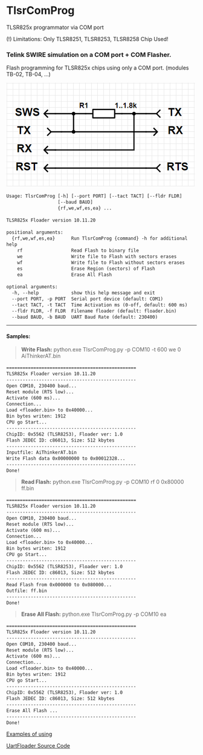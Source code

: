# TlsrComProg
TLSR825x programmator via COM port

(!) Limitations: Only TLSR8251, TLSR8253, TLSR8258 Chip Used!

### Telink SWIRE simulation on a COM port + COM Flasher.

Flash programming for TLSR825x chips using only a COM port.
(modules TB-02, TB-04, ...)

![SCH](https://github.com/pvvx/TlsrComProg825x/blob/main/Doc/img/schematic.gif)

    Usage: TlsrComProg [-h] [--port PORT] [--tact TACT] [--fldr FLDR]
                       [--baud BAUD]
                       {rf,we,wf,es,ea} ...
    
    TLSR825x Floader version 10.11.20
    
    positional arguments:
      {rf,we,wf,es,ea}      Run TlsrComProg {command} -h for additional help
        rf                  Read Flash to binary file
        we                  Write file to Flash with sectors erases
        wf                  Write file to Flash without sectors erases
        es                  Erase Region (sectors) of Flash
        ea                  Erase All Flash
    
    optional arguments:
      -h, --help            show this help message and exit
      --port PORT, -p PORT  Serial port device (default: COM1)
      --tact TACT, -t TACT  Time Activation ms (0-off, default: 600 ms)
      --fldr FLDR, -f FLDR  Filename floader (default: floader.bin)
      --baud BAUD, -b BAUD  UART Baud Rate (default: 230400)
    

------------

#### Samples:
> **Write Flash:** python.exe TlsrComProg.py -p COM10 -t 600 we 0 AiThinkerAT.bin

```
================================================
TLSR825x Floader version 10.11.20
------------------------------------------------
Open COM10, 230400 baud...
Reset module (RTS low)...
Activate (600 ms)...
Connection...
Load <floader.bin> to 0x40000...
Bin bytes writen: 1912
CPU go Start...
------------------------------------------------
ChipID: 0x5562 (TLSR8253), Floader ver: 1.0
Flash JEDEC ID: c86013, Size: 512 kbytes
------------------------------------------------
Inputfile: AiThinkerAT.bin
Write Flash data 0x00000000 to 0x00012328...
------------------------------------------------
Done!
```
> **Read Flash:** python.exe TlsrComProg.py -p COM10 rf 0 0x80000 ff.bin
```
================================================
TLSR825x Floader version 10.11.20
------------------------------------------------
Open COM10, 230400 baud...
Reset module (RTS low)...
Activate (600 ms)...
Connection...
Load <floader.bin> to 0x40000...
Bin bytes writen: 1912
CPU go Start...
------------------------------------------------
ChipID: 0x5562 (TLSR8253), Floader ver: 1.0
Flash JEDEC ID: c86013, Size: 512 kbytes
------------------------------------------------
Read Flash from 0x000000 to 0x080000...
Outfile: ff.bin
------------------------------------------------
Done!
```
> **Erase All Flash:** python.exe TlsrComProg.py -p COM10 ea
```
================================================
TLSR825x Floader version 10.11.20
------------------------------------------------
Open COM10, 230400 baud...
Reset module (RTS low)...
Activate (600 ms)...
Connection...
Load <floader.bin> to 0x40000...
Bin bytes writen: 1912
CPU go Start...
------------------------------------------------
ChipID: 0x5562 (TLSR8253), Floader ver: 1.0
Flash JEDEC ID: c86013, Size: 512 kbytes
------------------------------------------------
Erase All Flash ...
------------------------------------------------
Done!
```

[Examples of using](https://github.com/pvvx/TlsrComProg825x/tree/master/Doc)

[UartFloader Source Code](https://github.com/pvvx/TlsrComProg825x/tree/master/Uartfloader)


